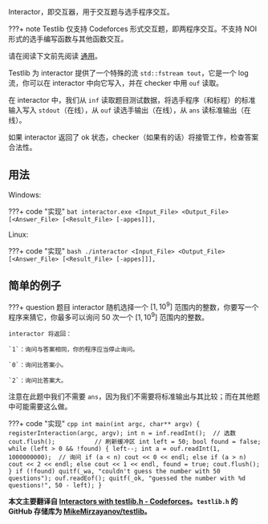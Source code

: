 Interactor，即交互器，用于交互题与选手程序交互。

???+ note
    Testlib 仅支持 Codeforces 形式交互题，即两程序交互。不支持 NOI 形式的选手编写函数与其他函数交互。

请在阅读下文前先阅读 [通用](./general.md)。

Testlib 为 interactor 提供了一个特殊的流 `std::fstream tout`，它是一个 log 流，你可以在 interactor 中向它写入，并在 checker 中用 `ouf` 读取。

在 interactor 中，我们从 `inf` 读取题目测试数据，将选手程序（和标程）的标准输入写入 `stdout`（在线），从 `ouf` 读选手输出（在线），从 `ans` 读标准输出（在线）。

如果 interactor 返回了 ok 状态，checker（如果有的话）将接管工作，检查答案合法性。

## 用法

Windows:

???+ code "实现"
    ```bat
    interactor.exe <Input_File> <Output_File> [<Answer_File> [<Result_File> [-appes]]],
    ```

Linux:

???+ code "实现"
    ```bash
    ./interactor <Input_File> <Output_File> [<Answer_File> [<Result_File> [-appes]]],
    ```

## 简单的例子

???+ question 题目
    interactor 随机选择一个 $[1,10^9]$ 范围内的整数，你要写一个程序来猜它，你最多可以询问 $50$ 次一个 $[1,10^9]$ 范围内的整数。
    
    interactor 将返回：
    
    `1`：询问与答案相同，你的程序应当停止询问。
    
    `0`：询问比答案小。
    
    `2`：询问比答案大。

注意在此题中我们不需要 `ans`，因为我们不需要将标准输出与其比较；而在其他题中可能需要这么做。

???+ code "实现"
    ```cpp
    int main(int argc, char** argv)
    {
        registerInteraction(argc, argv);
        int n = inf.readInt();  // 选数
        cout.flush();           // 刷新缓冲区
        int left = 50;
        bool found = false;
        while (left > 0 && !found)
        {
            left--;
            int a = ouf.readInt(1, 1000000000);  // 询问
            if (a < n)
                cout << 0 << endl;
            else if (a > n)
                cout << 2 << endl;
            else
                cout << 1 << endl, found = true;
            cout.flush();
        }
        if (!found) quitf(_wa, "couldn't guess the number with 50 questions");
        ouf.readEof();
        quitf(_ok, "guessed the number with %d questions!", 50 - left);
    }
    ```

**本文主要翻译自 [Interactors with testlib.h - Codeforces](https://codeforces.com/blog/entry/18455)。`testlib.h` 的 GitHub 存储库为 [MikeMirzayanov/testlib](https://github.com/MikeMirzayanov/testlib)。**

